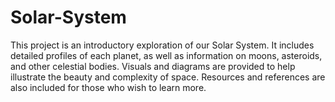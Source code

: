 # Solar-System
This project is an introductory exploration of our Solar System. It includes detailed profiles of each planet, as well as information on moons, asteroids, and other celestial bodies. Visuals and diagrams are provided to help illustrate the beauty and complexity of space. Resources and references are also included for those who wish to learn more.
